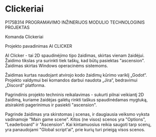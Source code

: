 # Clickeriai

P175B314 PROGRAMAVIMO INŽINERIJOS MODULIO TECHNOLOGINIS PROJEKTAS

Komanda Clickeriai

Projekto pavadinimas AI CLICKER

AI Clicker - tai 2D spaudinėjimo tipo žaidimas, skirtas vienam žaidėjui. Žaidimo tikslas yra surinkti tiek taškų, kad būtų pasiektas "ascension". Žaidimas skirtas Windows operacinėms sistemoms.

Žaidimas kurtas naudojant atvirojo kodo žaidimų kūrimo variklį „Godot“. Projekto valdymui bei komandos darbui naudota „Jira“, bedravimui „Discord“ platforma.

Pagrindinis projekto techninis reikalavimas - sukurti pilnai veikiantį 2D žaidimą, kuriame žaidėjas galėtų rinkti taškus spaudinėdamas mygtuką, atsirakinti pagerinimus ir pasiekti "ascension".

Pagrinde žaidimas yra skirstomas į scenas, ir daugiausia veiksmo vyksta vadinamoje "Main game scene". Kitos (ne visos) scenos yra "Options", "Leaderboard" ir "Ascension". Kai kintamuosius reikia saugoti tarp scenų, yra panaudojami "Global script'ai", prie kurių turi prieigą visos scenos.
